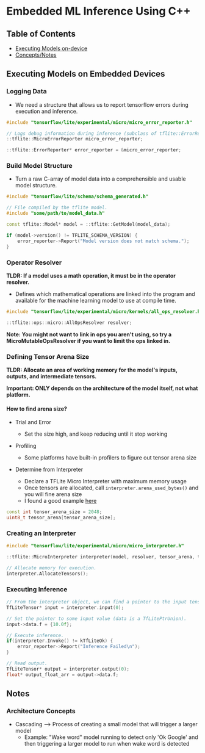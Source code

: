 # Embedded ML Inference Using C++

## Table of Contents

- [Executing Models on-device](#executing-models-on-embedded-devices)
- [Concepts/Notes](#notes)

## Executing Models on Embedded Devices

### Logging Data

- We need a structure that allows us to report tensorflow errors during execution and inference.

```cpp
#include "tensorflow/lite/experimental/micro/micro_error_reporter.h"

// Logs debug information during inference (subclass of tflite::ErrorReporter).
::tflite::MicroErrorReporter micro_error_reporter;

::tflite::ErrorReporter* error_reporter = &micro_error_reporter;
```

### Build Model Structure

- Turn a raw C-array of model data into a comprehensible and usable model structure.

```cpp
#include "tensorflow/lite/schema/schema_generated.h"

// File compiled by the tflite model.
#include "some/path/to/model_data.h"

const tflite::Model* model = ::tflite::GetModel(model_data);

if (model->version() != TFLITE_SCHEMA_VERSION) {
    error_reporter->Report("Model version does not match schema.");
}
```

### Operator Resolver

**TLDR: If a model uses a math operation, it must be in the operator resolver.**

- Defines which mathematical operations are linked into the program and available for the machine learning model to use at compile time.

```cpp
#include "tensorflow/lite/experimental/micro/kernels/all_ops_resolver.h"

::tflite::ops::micro::AllOpsResolver resolver;
```

**Note: You might not want to link in ops you aren't using, so try a MicroMutableOpsResolver if you want to limit the ops linked in.**

### Defining Tensor Arena Size

**TLDR: Allocate an area of working memory for the model's inputs, outputs, and intermediate tensors.**

**Important: ONLY depends on the architecture of the model itself, not what platform.**

#### How to find arena size?

- Trial and Error

    - Set the size high, and keep reducing until it stop working

- Profiling

    - Some platforms have built-in profilers to figure out tensor arena size

- Determine from Interpreter

    - Declare a TFLite Micro Interpreter with maximum memory usage
    - Once tensors are allocated, call `interpreter.arena_used_bytes()` and you will fine arena size
    - I found a good example [here](https://github.com/edgeimpulse/tflite-find-arena-size/blob/master/source/find_arena_size.h)

```cpp
const int tensor_arena_size = 2048;
uint8_t tensor_arena[tensor_arena_size];
```

### Creating an Interpreter

```cpp
#include "tensorflow/lite/experimental/micro/micro_interpreter.h"

::tflite::MicroInterpreter interpreter(model, resolver, tensor_arena, tensor_arena_size, error_reporter);

// Allocate memory for execution.
interpreter.AllocateTensors();
```

### Executing Inference

```cpp
// From the interpreter object, we can find a pointer to the input tensor.
TfLiteTensor* input = interpreter.input(0);

// Set the pointer to some input value (data is a TfLitePtrUnion).
input->data.f = {10.0f};

// Execute inference.
if(interpreter.Invoke() != kTfLiteOk) {
    error_reporter->Report("Inference Failed\n");
}

// Read output.
TfLiteTensor* output = interpreter.output(0);
float* output_float_arr = output->data.f;
```

## Notes

### Architecture Concepts

- Cascading --> Process of creating a small model that will trigger a larger model
    - Example: "Wake word" model running to detect only 'Ok Google' and then triggering a larger model to run when wake word is detected
